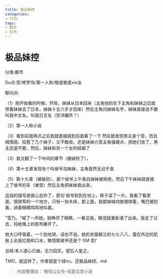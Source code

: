 ```yaml
---
title: 极品妹控
categories:
- YY向
tags:
- 都市
- 扫书
---
```

# 极品妹控
分类:都市

Du点:受/修罗场/第一人称/极度极度xie女

郁闷点:

（1）刚开始看的时候，开局，妹妹从日本回来（主角他妈生下主角和妹妹之后就带着妹妹去了日本，妹妹十五六岁才回来）然后主角问妹妹名字，妹妹直接说不要叫我中文名，叫我日文名（崇洋媚外？）

（2）第一人称小说

（3）看到前面两点之后我就直接跳到后面看了一下
然后就发现男主是个受，而且贼懦弱，招惹了几个妹子，又不敢收，还是妹妹介意主角强硬点，把她们收了，男主还是不敢，然后，妹妹和另一个女的结婚了

（3）我又翻了一下中间的章节（被破防了），

（4）第十五章发现有个叫侯爷泡妹妹，主角竟然无动于衷

（5）第十九章（被破防），那个侯爷上午表白妹妹被拒绝，然后下午妹妹就直接上了侯爷的车（难受）然后主角把妹妹救出来，

这段的描写直接心态炸了，原句'侯爷软到在地上，裤子湿了一片。我看了看里面，很狭窄的一个地方，只有一张木床，那上面，我那妹妹四肢被绑着，嘴巴被封着，闭着眼睛鸣鸣地叫着。

"雪乃。"喊了一声她，她睁开了眼睛，一看见我，眼泪就重新涌了出来。我走了过去，将她嘴上的胶布撕开了。

她大口呼吸着，一个劲地哭，话也不说。她的衣服都兰的七七八八，露在外边的肌肤上全是红痕和口水，敢情那侯爷还是个
SM 变t'

总结:本人道心已崩，无力回天，望后人鉴之，

TMD，就这样了，作者就是个绿nu，还极品妹控，md


> 内容整理自： 微信公众号-纯爱后宫小说